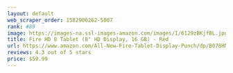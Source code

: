 ```yaml
---
layout: default 
﻿web_scraper_order: 1582906262-5007
rank: #89
image: https://images-na.ssl-images-amazon.com/images/I/6129zBKjfBL.jpg
title: Fire HD 8 Tablet (8" HD Display, 16 GB) - Red
url: https://www.amazon.com/All-New-Fire-Tablet-Display-Punch/dp/B078HNTH41/ref=zg_mw_amazon-devices_89?_encoding=UTF8&psc=1&refRID=6VMZG7Z8NQN54MF293SQ
reviews: 4.3 out of 5 stars
price: $59.99 
---
```

